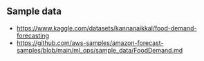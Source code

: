## Sample data
- https://www.kaggle.com/datasets/kannanaikkal/food-demand-forecasting
- https://github.com/aws-samples/amazon-forecast-samples/blob/main/ml_ops/sample_data/FoodDemand.md
